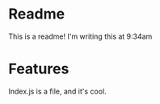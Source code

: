 # Readme

This is a readme! I'm writing this at 9:34am

# Features

Index.js is a file, and it's cool. 
